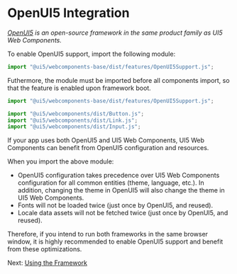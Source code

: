 # OpenUI5 Integration

*[OpenUI5](https://openui5.org/) is an open-source framework in the same product family as UI5 Web Components.*

To enable OpenUI5 support, import the following module:

```js
import "@ui5/webcomponents-base/dist/features/OpenUI5Support.js";
```

Futhermore, the module must be imported before all components import, so that the feature is enabled upon framework boot.

```js
import "@ui5/webcomponents-base/dist/features/OpenUI5Support.js";

import "@ui5/webcomponents/dist/Button.js";
import "@ui5/webcomponents/dist/Link.js";
import "@ui5/webcomponents/dist/Input.js";
```

If your app uses both OpenUI5 and UI5 Web Components, UI5 Web Components can benefit
from OpenUI5 configuration and resources.

When you import the above module:
- OpenUI5 configuration takes precedence over UI5 Web Components configuration
  for all common entities (theme, language, etc.). In addition, changing the theme
  in OpenUI5 will also change the theme in UI5 Web Components.
- Fonts will not be loaded twice (just once by OpenUI5, and reused).
- Locale data assets will not be fetched twice (just once by OpenUI5, and reused).

Therefore, if you intend to run both frameworks in the same browser window,
it is highly recommended to enable OpenUI5 support and benefit from these optimizations.

Next: [Using the Framework](./05-other-framework-level-apis.md)
